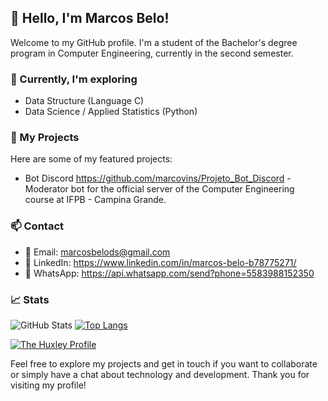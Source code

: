 ## 👋 Hello, I'm Marcos Belo!

Welcome to my GitHub profile. I'm a student of the Bachelor's degree program in Computer Engineering, currently in the second semester.

### 🌱 Currently, I'm exploring

- Data Structure (Language C)
- Data Science / Applied Statistics (Python)

### 🚀 My Projects
Here are some of my featured projects:

- Bot Discord  https://github.com/marcovins/Projeto_Bot_Discord - Moderator bot for the official server of the Computer Engineering course at IFPB - Campina Grande.

### 📫 Contact
- 📧 Email: marcosbelods@gmail.com
- 💼 LinkedIn: https://www.linkedin.com/in/marcos-belo-b78775271/
- 📱 WhatsApp: https://api.whatsapp.com/send?phone=5583988152350

### 📈 Stats

![GitHub Stats](https://github-readme-stats.vercel.app/api?username=marcovins&show_icons=true&theme=tokyonight&height=200) [![Top Langs](https://github-readme-stats.vercel.app/api/top-langs/?username=marcovins&theme=tokyonight&layout=donut&height=200)](https://github.com/marcovins/github-readme-stats)

[![The Huxley Profile](https://raw.githubusercontent.com/marcovins/icons/master/hux.svg)](https://www.thehuxley.com/profile/44467)


Feel free to explore my projects and get in touch if you want to collaborate or simply have a chat about technology and development. Thank you for visiting my profile!
